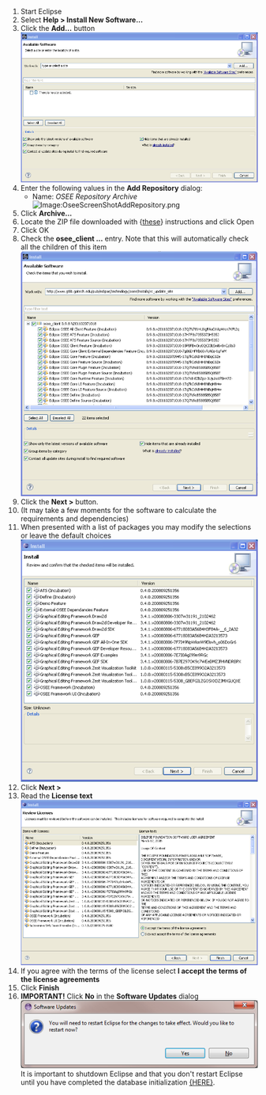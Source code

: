 1.  Start Eclipse
2.  Select **Help \> Install New Software...**
3.  Click the **Add...** button
    ![add_site.png](/docs/images/add_site.png "add_site.png")
4.  Enter the following values in the **Add Repository** dialog:
      - Name: *OSEE Repository Archive*
        ![Image:OseeScreenShotAddRepository.png](OseeScreenShotAddRepository.png
        "Image:OseeScreenShotAddRepository.png")
5.  Click **Archive...**
6.  Locate the ZIP file downloaded with
    {[these](/docs/OSEE/DownloadInstallAndConfigureOsee/Download_Current_Version_of_OSEE.md "wikilink")}
    instructions and click Open
7.  Click OK
8.  Check the **osee_client ...** entry. Note that this will
    automatically check all the children of this item
![Image:Install_updates.png](/docs/images/Install_updates.png
    "Image:Install_updates.png")
9.  Click the **Next \>** button.
10. (It may take a few moments for the software to calculate the
    requirements and dependencies)
11. When presented with a list of packages you may modify the selections
    or leave the default choices
    ![image:install.png](/docs/images/install.png "image:install.png")
12. Click **Next \>**
13. Read the **License text**
![Image:Install_license.png](/docs/images/Install_license.png
    "Image:Install_license.png")
14. If you agree with the terms of the license select **I accept the
    terms of the license agreements**
15. Click **Finish**
16. **IMPORTANT\!** Click **No** in the **Software Updates** dialog
![Image:Restart_dialog.png](/docs/images/Restart_dialog.png
    "Image:Restart_dialog.png")
    It is important to shutdown Eclipse and that you don't restart
    Eclipse until you have completed the database initialization
    [{HERE}](/docs/OSEE/Users_Guide/Getting_Started.md#Server_Installation "wikilink").